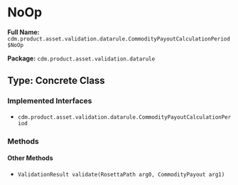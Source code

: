 # NoOp

**Full Name:** `cdm.product.asset.validation.datarule.CommodityPayoutCalculationPeriod$NoOp`

**Package:** `cdm.product.asset.validation.datarule`

## Type: Concrete Class

### Implemented Interfaces

- `cdm.product.asset.validation.datarule.CommodityPayoutCalculationPeriod`

### Methods

#### Other Methods

- `ValidationResult validate(RosettaPath arg0, CommodityPayout arg1)`

